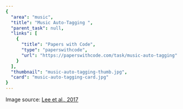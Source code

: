 ```yaml
---
{
  "area": "music",
  "title": "Music Auto-Tagging ",
  "parent_task": null,
  "links": [
    {
      "title": "Papers with Code",
      "type": "paperswithcode",
      "url": "https://paperswithcode.com/task/music-auto-tagging"
    }
  ],
  "thumbnail": "music-auto-tagging-thumb.jpg",
  "card": "music-auto-tagging-card.jpg"
}
---
```

Image source: [Lee et al., 2017](https://arxiv.org/pdf/1703.01793v2.pdf)
